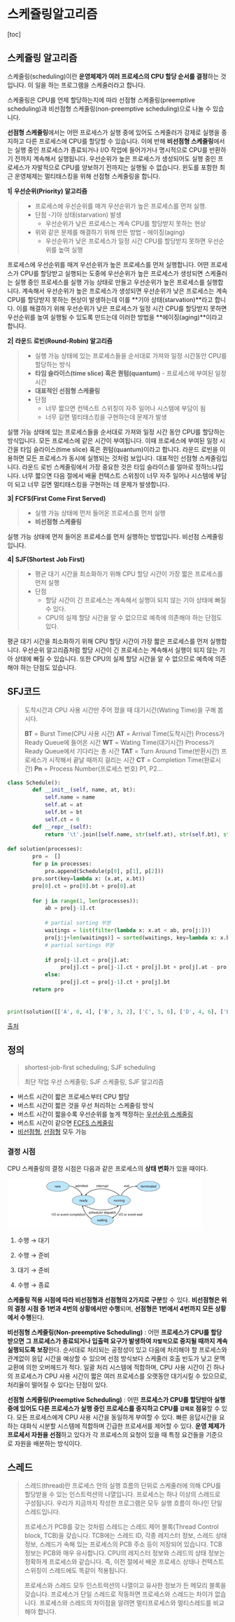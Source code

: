 # 스케쥴링알고리즘

[toc]

## 스케쥴링 알고리즘

스케줄링(scheduling)이란 **운영체제가 여러 프로세스의 CPU 할당 순서를 결정**하는 것입니다. 이 일을 하는 프로그램을 스케줄러라고 합니다.

스케줄링은 CPU를 언제 할당하는지에 따라 선점형 스케줄링(preemptive scheduling)과 비선점형 스케줄링(non-preemptive scheduling)으로 나눌 수 있습니다.

**선점형 스케줄링**에서는 어떤 프로세스가 실행 중에 있어도 스케줄러가 강제로 실행을 중지하고 다른 프로세스에 CPU를 할당할 수 있습니다. 이에 반해 **비선점형 스케줄링**에서는 실행 중인 프로세스가 종료되거나 I/O 작업에 들어가거나 명시적으로 CPU를 반환하기 전까지 계속해서 실행됩니다. 우선순위가 높은 프로세스가 생성되어도 실행 중인 프로세스가 자발적으로 CPU를 양보하기 전까지는 실행될 수 없습니다. 윈도를 포함한 최근 운영체제는 멀티태스킹을 위해 선점형 스케줄링을 합니다.



**1|** **우선순위(Priority) 알고리즘** 

> - 프로세스에 우선순위를 매겨 우선순위가 높은 프로세스를 먼저 실행.
> - 단점 -기아 상태(starvation) 발생
>   - 우선순위가 낮은 프로세스는 계속 CPU를 할당받지 못하는 현상
> - 위와 같은 문제를 해결하기 위해 만든 방법 - 에이징(aging)
>   - 우선순위가 낮은 프로세스가 일정 시간 CPU를 할당받지 못하면 우선순위를 높여 실행

프로세스에 우선순위를 매겨 우선순위가 높은 프로세스를 먼저 실행합니다. 어떤 프로세스가 CPU를 할당받고 실행되는 도중에 우선순위가 높은 프로세스가 생성되면 스케줄러는 실행 중인 프로세스를 실행 가능 상태로 만들고 우선순위가 높은 프로세스를 실행합니다. 계속해서 우선순위가 높은 프로세스가 생성되면 우선순위가 낮은 프로세스는 계속 CPU를 할당받지 못하는 현상이 발생하는데 이를 **기아 상태(starvation)**라고 합니다. 이를 해결하기 위해 우선순위가 낮은 프로세스가 일정 시간 CPU를 할당받지 못하면 우선순위를 높여 실행될 수 있도록 만드는데 이러한 방법을 **에이징(aging)**이라고 합니다.

**2|** **라운드 로빈(Round-Robin) 알고리즘** 

> - 실행 가능 상태에 있는 프로세스들을 순서대로 가져와 일정 시간동안 CPU를 할당하는 방식
> - **타임 슬라이스(time slice) 혹은 퀀텀(quantum)** - 프로세스에 부여된 일정 시간
> - **대표적인 선점형 스케줄링**
> - 단점
>   - 너무 짧으면 컨텍스트 스위칭이 자주 일어나 시스템에 부담이 됨
>   - 너무 길면 멀티태스킹을 구현하는데 문제가 발생

실행 가능 상태에 있는 프로세스들을 순서대로 가져와 일정 시간 동안 CPU를 할당하는 방식입니다. 모든 프로세스에 같은 시간이 부여됩니다. 이때 프로세스에 부여된 일정 시간을 타임 슬라이스(time slice) 혹은 퀀텀(quantum)이라고 합니다. 라운드 로빈을 이용하면 모든 프로세스가 동시에 실행되는 것처럼 보입니다. 대표적인 선점형 스케줄링입니다. 라운드 로빈 스케줄링에서 가장 중요한 것은 타임 슬라이스를 얼마로 정하느냐입니다. 너무 짧으면 다음 절에서 배울 컨텍스트 스위칭이 너무 자주 일어나 시스템에 부담이 되고 너무 길면 멀티태스킹을 구현하는 데 문제가 발생합니다.

**3|** **FCFS(First Come First Served)** 

> - 실행 가능 상태에 먼저 들어온 프로세스를 먼저 실행
> - **비선점형 스케줄링**

실행 가능 상태에 먼저 들어온 프로세스를 먼저 실행하는 방법입니다. 비선점 스케줄링입니다.

**4|** **SJF(Shortest** **Job First)** 

> - 평균 대기 시간을 최소화하기 위해 CPU 할당 시간이 가장 짧은 프로세스를 먼저 실행
> - 단점
>   - 할당 시간이 긴 프로세스는 계속해서 실행이 되지 않는 기아 상태에 빠질수 있다.
>   - CPU의 실제 할당 시간을 알 수 없으므로 예측에 의존해야 하는 단점도 있다.

평균 대기 시간을 최소화하기 위해 CPU 할당 시간이 가장 짧은 프로세스를 먼저 실행합니다. 우선순위 알고리즘처럼 할당 시간이 긴 프로세스는 계속해서 실행이 되지 않는 기아 상태에 빠질 수 있습니다. 또한 CPU의 실제 할당 시간을 알 수 없으므로 예측에 의존해야 하는 단점도 있습니다.

## SFJ코드

> 도착시간과 CPU 사용 시간만 주어 졌을 때 대기시간(Wating Time)을 구해 봅시다.
>
> **BT** = Burst Time(CPU 사용 시간)
> **AT** = Arrival Time(도착시간) Process가 Ready Queue에 들어온 시간
> **WT** = Wating Time(대기시간) Process가 Ready Queue에서 기다리는 총 시간
> **TAT** = Turn Around Time(반환시간) 프로세스가 시작해서 끝날 때까지 걸리는 시간
> **CT** = Completion Time(완료시간)
> **Pn** = Process Number(프로세스 번호) P1, P2...

```python
class Schedule():
        def __init__(self, name, at, bt):
            self.name = name
            self.at = at
            self.bt = bt
            self.ct = 0
        def __repr__(self):
            return '\t'.join([self.name, str(self.at), str(self.bt), str(self.ct)]) + '\n'

def solution(processes):
        pro =  []
        for p in processes:
            pro.append(Schedule(p[0], p[1], p[2]))
        pro.sort(key=lambda x: (x.at, x.bt))
        pro[0].ct = pro[0].bt + pro[0].at

        for j in range(1, len(processes)):
            ab = pro[j-1].ct

            # partial sorting 부분
            waitings = list(filter(lambda x: x.at < ab, pro[j:]))
            pro[j:j+len(waitings)] = sorted(waitings, key=lambda x: x.bt)
            # partial sortings 부분

            if pro[j-1].ct < pro[j].at:
                 pro[j].ct = pro[j-1].ct + pro[j].bt + pro[j].at - pro[j-1].ct
            else:
                 pro[j].ct = pro[j-1].ct + pro[j].bt
        return pro


print(solution([['A', 0, 4], ['B', 3, 2], ['C', 5, 6], ['D', 4, 6], ['E', 5, 7]]))
```





[출처](https://velog.io/@hyun0310woo/6.-%EC%9A%B4%EC%98%81%EC%B2%B4%EC%A0%9C-%EC%8A%A4%EC%BC%80%EC%A4%84%EB%A7%81-%EC%95%8C%EA%B3%A0%EB%A6%AC%EC%A6%98-%EC%84%A0%EC%A0%90%ED%98%95%EA%B3%BC-%EB%B9%84%EC%84%A0%EC%A0%90%ED%98%95)

## 정의

>shortest-job-first scheduling; SJF scheduling
>
>최단 작업 우선 스케줄링; SJF 스케줄링, SJF 알고리즘

- 버스트 시간이 짧은 프로세스부터 CPU 할당
- 버스트 시간이 짧은 것을 우선 처리하는 스케줄링 방식
- 버스트 시간이 짧을수록 우선순위를 높게 책정하는 [우선순위 스케줄링](https://zetawiki.com/wiki/우선순위_스케줄링)
- 버스트 시간이 같으면 [FCFS 스케줄링](https://zetawiki.com/wiki/FCFS_스케줄링)
- [비선점형](https://zetawiki.com/wiki/비선점형), [선점형](https://zetawiki.com/wiki/선점형) 모두 가능

### 결정 시점

CPU 스케줄링의 결정 시점은 다음과 같은 프로세스의 **상태 변화**가 있을 때이다.

![img](선점형_SFJ_스케쥴링.assets/image.png)

1. 수행 → 대기

2. 수행 → 준비

3. 대기 → 준비

4. 수행 → 종료

**스케줄링 적용 시점에 따라 비선점형과 선점형의 2가지로 구분**할 수 있다. **비선점형은 위의 결정 시점 중 1번과 4번의 상황에서만 수행**되며, **선점형은 1번에서 4번까지 모든 상황에서 수행**된다.

**비선점형 스케줄링(Non-preemptive Scheduling)** : 어떤 **프로세스가 CPU를 할당 받으면 그 프로세스가 종료되거나 입출력 요구가 발생하여 `자발적`으로 중지될 때까지 계속 실행되도록 보장**한다. 순서대로 처리되는 공정성이 있고 다음에 처리해야 할 프로세스와 관계없이 응답 시간을 예상할 수 있으며 선점 방식보다 스케줄러 호출 빈도가 낮고 문맥 교환에 의한 오버헤드가 적다. 일괄 처리 시스템에 적합하며, CPU 사용 시간이 긴 하나의 프로세스가 CPU 사용 시간이 짧은 여러 프로세스를 오랫동안 대기시킬 수 있으므로, 처리율이 떨어질 수 있다는 단점이 있다.

**선점형 스케줄링(Preemptive Scheduling)** : 어떤 **프로세스가 CPU를 할당받아 실행 중에 있어도 다른 프로세스가 실행 중인 프로세스를 중지하고 CPU를 `강제로` 점유**할 수 있다. 모든 프로세스에게 CPU 사용 시간을 동일하게 부여할 수 있다. 빠른 응답시간을 요하는 대화식 시분할 시스템에 적합하며 긴급한 프로세서를 제어할 수 있다. **운영 체제가 프로세서 자원을 선점**하고 있다가 각 프로세스의 요청이 있을 때 특정 요건들을 기준으로 자원을 배분하는 방식이다.



## 스레드

> 스레드(thread)란 프로세스 안의 실행 흐름의 단위로 스케줄러에 의해 CPU를 할당받을 수 있는 인스트럭션의 나열입니다. 프로세스는 하나 이상의 스레드로 구성됩니다. 우리가 지금까지 작성한 프로그램은 모두 실행 흐름이 하나인 단일 스레드입니다.
>
> 프로세스가 PCB를 갖는 것처럼 스레드는 스레드 제어 블록(Thread Control block, TCB)을 갖습니다. TCB에는 스레드 ID, 각종 레지스터 정보, 스레드 상태 정보, 스레드가 속해 있는 프로세스의 PCB 주소 등이 저장되어 있습니다. TCB 정보는 PCB와 매우 유사합니다. CPU의 레지스터 정보와 스레드의 상태 정보는 정확하게 프로세스와 같습니다. 즉, 이전 절에서 배운 프로세스 상태나 컨텍스트 스위칭이 스레드에도 똑같이 적용됩니다.
>
> 프로세스와 스레드 모두 인스트럭션의 나열이고 유사한 정보가 든 메모리 블록을 갖습니다. 프로세스가 단일 스레드로 작동하면 프로세스와 스레드는 차이가 없습니다. 프로세스와 스레드의 차이점을 알려면 멀티프로세스와 멀티스레드를 비교해야 합니다.